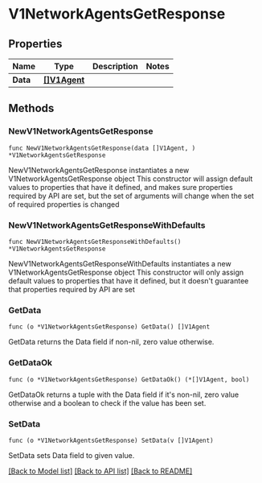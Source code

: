 # V1NetworkAgentsGetResponse

## Properties

Name | Type | Description | Notes
------------ | ------------- | ------------- | -------------
**Data** | [**[]V1Agent**](V1Agent.md) |  | 

## Methods

### NewV1NetworkAgentsGetResponse

`func NewV1NetworkAgentsGetResponse(data []V1Agent, ) *V1NetworkAgentsGetResponse`

NewV1NetworkAgentsGetResponse instantiates a new V1NetworkAgentsGetResponse object
This constructor will assign default values to properties that have it defined,
and makes sure properties required by API are set, but the set of arguments
will change when the set of required properties is changed

### NewV1NetworkAgentsGetResponseWithDefaults

`func NewV1NetworkAgentsGetResponseWithDefaults() *V1NetworkAgentsGetResponse`

NewV1NetworkAgentsGetResponseWithDefaults instantiates a new V1NetworkAgentsGetResponse object
This constructor will only assign default values to properties that have it defined,
but it doesn't guarantee that properties required by API are set

### GetData

`func (o *V1NetworkAgentsGetResponse) GetData() []V1Agent`

GetData returns the Data field if non-nil, zero value otherwise.

### GetDataOk

`func (o *V1NetworkAgentsGetResponse) GetDataOk() (*[]V1Agent, bool)`

GetDataOk returns a tuple with the Data field if it's non-nil, zero value otherwise
and a boolean to check if the value has been set.

### SetData

`func (o *V1NetworkAgentsGetResponse) SetData(v []V1Agent)`

SetData sets Data field to given value.



[[Back to Model list]](../README.md#documentation-for-models) [[Back to API list]](../README.md#documentation-for-api-endpoints) [[Back to README]](../README.md)


